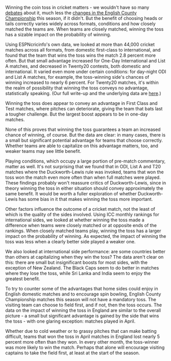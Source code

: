 
Winning the coin toss in cricket matters - we wouldn't have so many [debates](http://www.espncricinfo.com/magazine/content/story/964039.html) about it, much less the [changes in the English County Championship](http://www.espncricinfo.com/county-cricket-2016/content/story/944565.html) this season, if it didn't. But the benefit of choosing heads or tails correctly varies widely across formats, conditions and how closely matched the teams are. When teams are closely matched, winning the toss has a sizable impact on the probability of winning.

Using ESPNcricinfo's own data, we looked at more than 44,000 cricket matches across all formats, from domestic first-class to international, and found that the team that wins the toss wins the match 2.8 percent more often. But that small advantage increased for One-Day International and List A matches, and decreased in Twenty20 contests, both domestic and international. It varied even more under certain conditions: for day-night ODI and List A matches, for example, the toss-winning side's chances of winning increased to nearly 6 percent. For Twenty20 matches, it's within the realm of possibility that winning the toss conveys no advantage, statistically speaking. (Our full write-up and the underlying data are [here](https://github.com/dwillis/cricket-stats).)

Winning the toss does appear to convey an advantage in First Class and Test matches, where pitches can deteriorate, giving the team that bats last a tougher challenge. But the largest boost appears to be in one-day matches.

None of this proves that winning the toss guarantees a team an increased chance of winning, of course. But the data are clear: in many cases, there is a small but significant potential advantage for teams that choose correctly. Whether teams are able to capitalize on this advantage matters, too, and weaker teams may see little benefit.

Playing conditions, which occupy a large portion of pre-match commentary, matter as well. It's not surprising that we found that in ODI, List A and T20 matches where the Duckworth-Lewis rule was invoked, teams that won the toss won the match even more often than when full matches were played. These findings probably won't reassure critics of Duckworth-Lewis, since in theory winning the toss in either situation should convey approximately the same benefit. It would be worth a fuller exploration of whether Duckworth-Lewis has some bias in it that makes winning the toss more important.

Other factors influence the outcome of a cricket match, not the least of which is the quality of the sides involved. Using ICC monthly rankings for international sides, we looked at whether winning the toss made a difference when teams were closely matched or at opposite ends of the rankings. When closely matched teams play, winning the toss has a larger impact on the probability of winning. As expected, the impact of winning the toss was less when a clearly better side played a weaker one.

We also looked at international side performance: are some countries better than others at capitalizing when they win the toss? The data aren't clear on this: there are small but insignificant boosts for most sides, with the exception of New Zealand. The Black Caps seem to do better in matches where they lose the toss, while Sri Lanka and India seem to enjoy the greatest benefit.

To try to counter some of the advantages that home sides could enjoy in English domestic matches and to encourage spin bowling, English County Championship matches this season will not have a mandatory toss. The visiting team can choose to field first, and if not, then the toss occurs. The data on the impact of winning the toss in England are similar to the overall picture - a small but significant advantage is gained by the side that wins the toss - with one glaring exception: matches played in April.

Whether due to cold weather or to grassy pitches that can make batting difficult, teams that won the toss in April matches in England lost nearly 5 percent more often than they won. In every other month, the toss-winner was more likely to win the match. Perhaps that alone will encourage visiting captains to take the field first, at least at the start of the season.
